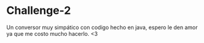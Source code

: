 # Challenge-2
Un conversor muy simpático con codigo hecho en java, espero le den amor ya que me costo mucho hacerlo. &lt;3
